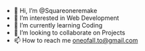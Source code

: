 - 👋 Hi, I’m @Squareoneremake
- 👀 I’m interested in Web Development
- 🌱 I’m currently learning Coding
- 💞️ I’m looking to collaborate on Projects
- 📫 How to reach me oneofall.to@gmail.com

<!---
Squareoneremake/Squareoneremake is a ✨ special ✨ repository because its `README.md` (this file) appears on your GitHub profile.
You can click the Preview link to take a look at your changes.
--->

